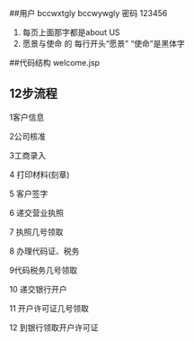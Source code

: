 
##用户
	bccwxtgly
	bccwywgly	密码 123456
1. 每页上面那字都是about US
2. 愿景与使命 的 每行开头“愿景” “使命”是黑体字


##代码结构
 welcome.jsp
 
## 12步流程
 1客户信息
 
 2公司核准 
 
 3工商录入 
 
 4 打印材料(刻章) 
 
 5 客户签字 
 
 6 递交营业执照 
 
 7 执照几号领取 
 
 8 办理代码证、税务 
 
 9代码税务几号领取
 
 10 递交银行开户 
 
 11 开户许可证几号领取
 
 12 到银行领取开户许可证
 










